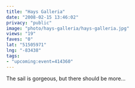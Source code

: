 ```yaml
---
title: "Hays Galleria"
date: "2008-02-15 13:46:02"
privacy: "public"
image: "photo/hays-galleria/hays-galleria.jpg"
views: "19"
faves: "0"
lat: "51505971"
lng: "-83438"
tags:
- "upcoming:event=414360"
---
```

The sail is gorgeous, but there should be more...
